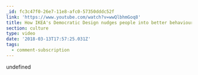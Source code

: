 ```yaml
---
_id: fc3c47f0-26e7-11e8-afc0-57350dddc52f
link: 'https://www.youtube.com/watch?v=wwQlbhmGoq8'
title: How IKEA's Democratic Design nudges people into better behaviour
section: culture
type: video
date: '2018-03-13T17:57:25.031Z'
tags:
  - comment-subscription
---
```

undefined
